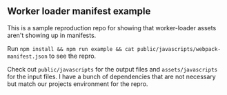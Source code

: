 ## Worker loader manifest example

This is a sample reproduction repo for showing that worker-loader assets aren't showing up in manifests.

Run `npm install && npm run example && cat public/javascripts/webpack-manifest.json` to see the repro.

Check out `public/javascripts` for the output files and `assets/javascripts` for the input files. I have a bunch of dependencies that are not necessary but match our projects environment for the repro.

